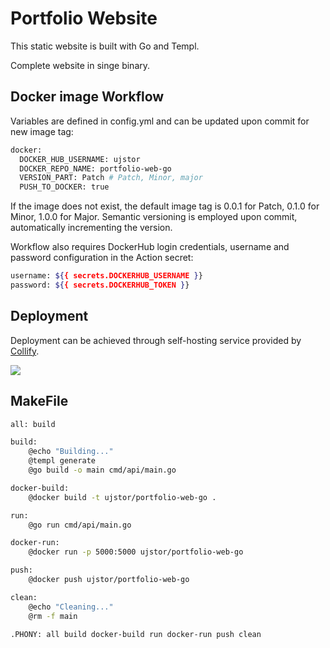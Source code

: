 # Portfolio Website

This static website is built with Go and Templ.

Complete website in singe binary.

## Docker image Workflow
Variables are defined in config.yml and can be updated upon commit for new image tag:

```bash
docker:
  DOCKER_HUB_USERNAME: ujstor 
  DOCKER_REPO_NAME: portfolio-web-go
  VERSION_PART: Patch # Patch, Minor, major
  PUSH_TO_DOCKER: true
```
If the image does not exist, the default image tag is 0.0.1 for Patch, 0.1.0 for Minor, 1.0.0 for Major. Semantic versioning is employed upon commit, automatically incrementing the version.

Workflow also requires DockerHub login credentials, username and password configuration in the Action secret:

```bash
username: ${{ secrets.DOCKERHUB_USERNAME }}
password: ${{ secrets.DOCKERHUB_TOKEN }}
```

## Deployment
Deployment can be achieved through self-hosting service provided by [Collify](https://coolify.io/docs/installation). 

![](https://i.imgur.com/pi1WaHy.png)

## MakeFile

```bash
all: build

build:
	@echo "Building..."
	@templ generate
	@go build -o main cmd/api/main.go

docker-build:
	@docker build -t ujstor/portfolio-web-go .

run:
	@go run cmd/api/main.go

docker-run:
	@docker run -p 5000:5000 ujstor/portfolio-web-go

push:
	@docker push ujstor/portfolio-web-go

clean:
	@echo "Cleaning..."
	@rm -f main

.PHONY: all build docker-build run docker-run push clean 
```
